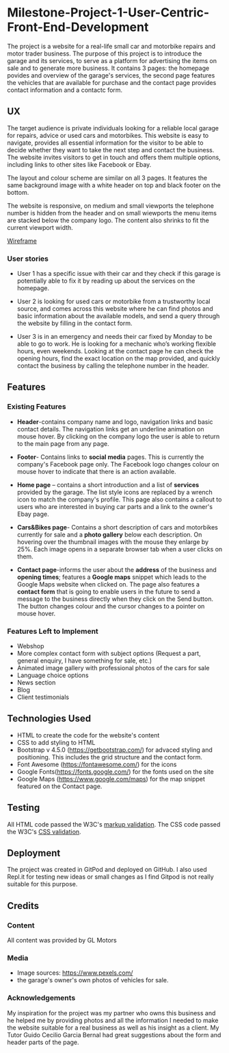 # Milestone-Project-1-User-Centric-Front-End-Development

The project is a website for a real-life small car and motorbike repairs and motor trader business. The purpose of this project is to introduce the garage and its services, to serve as a platform for advertising the items on sale and to generate more business. It contains 3 pages: the homepage povides and overview of the garage's services, the second page features the vehicles that are available for purchase and the contact page provides contact information and a contactc form.

## UX
The target audience is private individuals looking for a reliable local garage for repairs, advice or used cars and motorbikes. This website is easy to navigate, provides all essential information for the visitor to be able to decide whether they want to take the next step and contact the business. The website invites visitors to get in touch and offers them multiple options, including links to other sites like Facebook or Ebay. 

The layout and colour scheme are similar on all 3 pages. It features the same background image  with a white header on top and black footer on the bottom.

The website is responsive, on medium and small viewports the telephone number is hidden from the header and on small wiewports the menu items are stacked below the company logo. The content also shrinks to fit the current viewport width.

[Wireframe](https://github.com/KittiKovacs/Milestone-Project-1-User-Centric-Front-End-Development/blob/master/GL%20Motors%20wireframes.pdf)

### User stories

* User 1 has a specific issue with their car and they check if this garage is potentially able to fix it by reading up about the services on the homepage.

* User 2 is looking for used cars or motorbike from a trustworthy local source, and comes across this website where he can find photos and basic information about the available models, and send a query through the website by filling in the contact form.

* User 3 is in an emergency and needs their car fixed by Monday to be able to go to work. He is looking for a mechanic who’s working flexible hours, even weekends. Looking at the contact page he can check the opening hours, find the exact location on the map provided, and quickly contact the business by calling the telephone number in the header.


## Features

### Existing Features
* **Header**-contains company name and logo, navigation links and basic contact details. The navigation links get an underline animation on mouse hover. By clicking on the company logo the user is able to return to the main page from any page.
 
* **Footer**- Contains links to **social media** pages. This is currently the company's Facebook page only. The Facebook logo changes colour on mouse hover to indicate that there is an action available.

* **Home page** – contains a short introduction and a list of **services** provided by the garage. The list style icons are replaced by a wrench icon to match the company's profile. 
This page also contains a callout to users who are interested in buying car parts and a link to the owner's Ebay page. 

* **Cars&Bikes page**- Contains a short description of cars and motorbikes currently for sale and a **photo gallery** below each description. On hovering over the thumbnail images with the mouse they enlarge by 25%. Each image opens in a separate browser tab when a user clicks on them. 

* **Contact page**-informs the user about the **address** of the business and **opening times**; features a **Google maps** snippet which leads to the Google Maps website when clicked on. The page also features a **contact form** that is  going to enable users in the future to send a message to the business directly when they click on the Send button. The button changes colour and the cursor changes to a pointer on mouse hover.

### Features Left to Implement

* Webshop
* More complex contact form with subject options (Request a part, general
enquiry, I have something for sale, etc.) 
* Animated image gallery with professional photos of the cars for sale
* Language choice options
* News section
* Blog
* Client testimonials

## Technologies Used

* HTML to create the code for the website's content
* CSS to add styling to HTML
* Bootstrap v 4.5.0 (https://getbootstrap.com/) for advaced styling and positioning. This includes the grid structure and the contact form. 
* Font Awesome (https://fontawesome.com/) for the icons
* Google Fonts(https://fonts.google.com/) for the fonts used on the site
* Google Maps (https://www.google.com/maps) for the map snippet featured on the Contact page.

## Testing

All HTML code passed the W3C's [markup validation](https://validator.w3.org/).
The CSS code passed the W3C's [CSS validation](https://jigsaw.w3.org/css-validator/).



## Deployment

The project was created in GitPod and deployed on GitHub. I also used Repl.it for testing new ideas or small changes as I find Gitpod is not really suitable for this purpose.

## Credits

### Content
All content was provided by GL Motors

### Media
* Image sources: https://www.pexels.com/ 
* the garage's owner's own photos of vehicles for sale.

### Acknowledgements
My inspiration for the project was my partner who owns this business and he helped me by providing photos and all the information I needed to make the website suitable for a real business as well as his insight as a client.
My Tutor Guido Cecilio Garcia Bernal had great suggestions about the form and header parts of the page.


